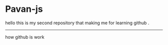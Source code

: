 # Pavan-js
hello this is my second repository that making me for learning github . <hr>
how github is work
